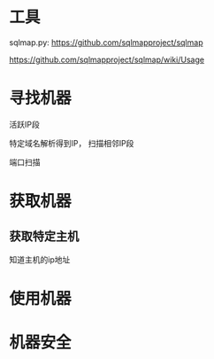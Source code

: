 
# 工具



sqlmap.py: https://github.com/sqlmapproject/sqlmap


https://github.com/sqlmapproject/sqlmap/wiki/Usage



# 寻找机器

活跃IP段

特定域名解析得到IP， 扫描相邻IP段

端口扫描



# 获取机器

## 获取特定主机

知道主机的ip地址

# 使用机器



# 机器安全

